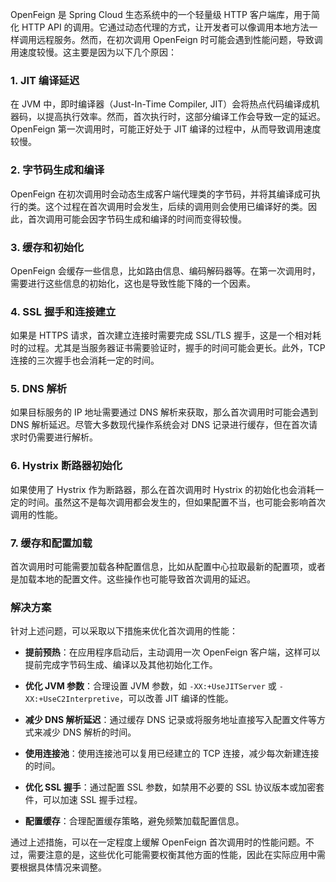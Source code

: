 OpenFeign 是 Spring Cloud 生态系统中的一个轻量级 HTTP 客户端库，用于简化 HTTP API 的调用。它通过动态代理的方式，让开发者可以像调用本地方法一样调用远程服务。然而，在初次调用 OpenFeign 时可能会遇到性能问题，导致调用速度较慢。这主要是因为以下几个原因：

### 1. JIT 编译延迟
在 JVM 中，即时编译器（Just-In-Time Compiler, JIT）会将热点代码编译成机器码，以提高执行效率。然而，首次执行时，这部分编译工作会导致一定的延迟。OpenFeign 第一次调用时，可能正好处于 JIT 编译的过程中，从而导致调用速度较慢。

### 2. 字节码生成和编译
OpenFeign 在初次调用时会动态生成客户端代理类的字节码，并将其编译成可执行的类。这个过程在首次调用时会发生，后续的调用则会使用已编译好的类。因此，首次调用可能会因字节码生成和编译的时间而变得较慢。

### 3. 缓存和初始化
OpenFeign 会缓存一些信息，比如路由信息、编码解码器等。在第一次调用时，需要进行这些信息的初始化，这也是导致性能下降的一个因素。

### 4. SSL 握手和连接建立
如果是 HTTPS 请求，首次建立连接时需要完成 SSL/TLS 握手，这是一个相对耗时的过程。尤其是当服务器证书需要验证时，握手的时间可能会更长。此外，TCP 连接的三次握手也会消耗一定的时间。

### 5. DNS 解析
如果目标服务的 IP 地址需要通过 DNS 解析来获取，那么首次调用时可能会遇到 DNS 解析延迟。尽管大多数现代操作系统会对 DNS 记录进行缓存，但在首次请求时仍需要进行解析。

### 6. Hystrix 断路器初始化
如果使用了 Hystrix 作为断路器，那么在首次调用时 Hystrix 的初始化也会消耗一定的时间。虽然这不是每次调用都会发生的，但如果配置不当，也可能会影响首次调用的性能。

### 7. 缓存和配置加载
首次调用时可能需要加载各种配置信息，比如从配置中心拉取最新的配置项，或者是加载本地的配置文件。这些操作也可能导致首次调用的延迟。

### 解决方案

针对上述问题，可以采取以下措施来优化首次调用的性能：

- **提前预热**：在应用程序启动后，主动调用一次 OpenFeign 客户端，这样可以提前完成字节码生成、编译以及其他初始化工作。
  
- **优化 JVM 参数**：合理设置 JVM 参数，如 `-XX:+UseJITServer` 或 `-XX:+UseC2Interpretive`，可以改善 JIT 编译的性能。

- **减少 DNS 解析延迟**：通过缓存 DNS 记录或将服务地址直接写入配置文件等方式来减少 DNS 解析的时间。

- **使用连接池**：使用连接池可以复用已经建立的 TCP 连接，减少每次新建连接的时间。

- **优化 SSL 握手**：通过配置 SSL 参数，如禁用不必要的 SSL 协议版本或加密套件，可以加速 SSL 握手过程。

- **配置缓存**：合理配置缓存策略，避免频繁加载配置信息。

通过上述措施，可以在一定程度上缓解 OpenFeign 首次调用时的性能问题。不过，需要注意的是，这些优化可能需要权衡其他方面的性能，因此在实际应用中需要根据具体情况来调整。